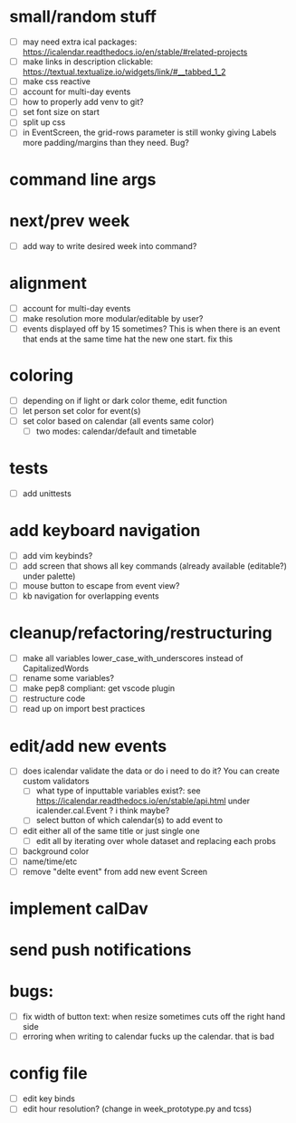 # small/random stuff
- [ ] may need extra ical packages: https://icalendar.readthedocs.io/en/stable/#related-projects
- [ ] make links in description clickable: https://textual.textualize.io/widgets/link/#__tabbed_1_2
- [ ] make css reactive
- [ ] account for multi-day events
- [ ] how to properly add venv to git?
- [ ] set font size on start
- [ ] split up css
- [ ] in EventScreen, the grid-rows parameter is still wonky giving Labels more padding/margins than they need. Bug?

# command line args

# next/prev week
- [ ] add way to write desired week into command?

# alignment
- [ ] account for multi-day events
- [ ] make resolution more modular/editable by user?
- [ ] events displayed off by 15 sometimes? This is when there is an event that ends at the same time hat the new one start. fix this

# coloring
- [ ] depending on if light or dark color theme, edit function
- [ ] let person set color for event(s)
- [ ] set color based on calendar (all events same color)
  - [ ] two modes: calendar/default and timetable

# tests
- [ ] add unittests

# add keyboard navigation
- [ ] add vim keybinds?
- [ ] add screen that shows all key commands (already available (editable?) under palette)
- [ ] mouse button to escape from event view?
- [ ] kb navigation for overlapping events

# cleanup/refactoring/restructuring
- [ ] make all variables lower_case_with_underscores instead of CapitalizedWords
- [ ] rename some variables?
- [ ] make pep8 compliant: get vscode plugin
- [ ] restructure code
- [ ] read up on import best practices

# edit/add new events
- [ ] does icalendar validate the data or do i need to do it? You can create custom validators
  - [ ] what type of inputtable variables exist?: see https://icalendar.readthedocs.io/en/stable/api.html under icalender.cal.Event ? i think maybe?
  - [ ] select button of which calendar(s) to add event to
- [ ] edit either all of the same title or just single one
  - [ ] edit all by iterating over whole dataset and replacing each probs
- [ ] background color
- [ ] name/time/etc
- [ ] remove "delte event" from add new event Screen

# implement calDav

# send push notifications

# bugs:
- [ ] fix width of button text: when resize sometimes cuts off the right hand side
- [ ] erroring when writing to calendar fucks up the calendar. that is bad

# config file
- [ ] edit key binds
- [ ] edit hour resolution? (change in week_prototype.py and tcss)